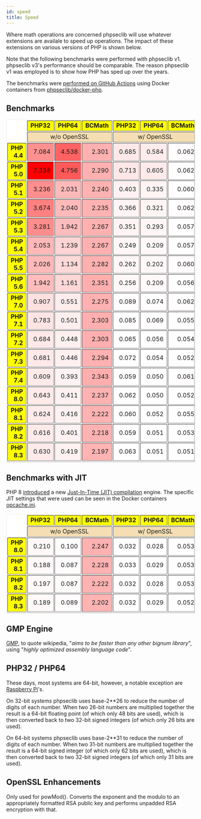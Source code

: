 ```yaml
---
id: speed
title: Speed
---
```


<style>
table { border: 1px outset; zborder-spacing: 2px; border-collapse: separate }
td { border: 1px inset gray; zpadding: 3px }
thead { background: yellow }
thead td { font-weight: bold }
tbody td {text-align: right }
</style>

Where math operations are concerned phpseclib will use whatever extensions are availale to speed up operations. The impact of these extensions on various versions of PHP is shown below.

Note that the following benchmarks were performed with phpseclib v1. phpseclib v3's performance should be comparable. The reason phpseclib v1 was employed is to show how PHP has sped up over the years.

The benchmarks were [performed on GitHub Actions](https://github.com/phpseclib/benchmarks) using Docker containers from [phpseclib/docker-php](https://github.com/phpseclib/docker-php).

## Benchmarks

<table border="1">
  <thead>
    <tr><td style="border: 0; background: white"></td><td>PHP32</td><td>PHP64</td><td>BCMath</td><td>PHP32</td><td>PHP64</td><td>BCMath</td><td>GMP</td></tr>
    <tr><td style="border: 0; background: white"></td><td colspan="3" style="background: wheat; font-weight: normal; text-align: center">w/o OpenSSL</td><td colspan="3" style="background: wheat; font-weight: normal; text-align: center">w/ OpenSSL</td><td style="border: 0; background: white"></td></tr>
  </thead>
  <tbody>
<tr><td style="background: yellow"><b>PHP 4.4</b></td><td style="background: #ff9090">7.084</td></td><td style="background: #ff6262">4.538</td></td><td style="background: #ffb0b0">2.301</td></td><td style="background: #ffe8e8">0.685</td></td><td style="background: #ffebeb">0.584</td></td><td style="background: #fffdfd">0.062</td></td><td style="background: #ffffff">0.002</td></td></tr><tr><td style="background: yellow"><b>PHP 5.0</b></td><td style="background: #ff0000">7.338</td></td><td style="background: #ff5a5a">4.756</td></td><td style="background: #ffb0b0">2.290</td></td><td style="background: #ffe7e7">0.713</td></td><td style="background: #ffeaea">0.605</td></td><td style="background: #fffdfd">0.062</td></td><td style="background: #ffffff">0.002</td></td></tr><tr><td style="background: yellow"><b>PHP 5.1</b></td><td style="background: #ff8f8f">3.236</td></td><td style="background: #ffb9b9">2.031</td></td><td style="background: #ffb2b2">2.240</td></td><td style="background: #fff1f1">0.403</td></td><td style="background: #fff4f4">0.335</td></td><td style="background: #fffdfd">0.060</td></td><td style="background: #ffffff">0.002</td></td></tr><tr><td style="background: yellow"><b>PHP 5.2</b></td><td style="background: #ff8080">3.674</td></td><td style="background: #ffb9b9">2.040</td></td><td style="background: #ffb2b2">2.235</td></td><td style="background: #fff3f3">0.366</td></td><td style="background: #fff4f4">0.321</td></td><td style="background: #fffdfd">0.062</td></td><td style="background: #ffffff">0.002</td></td></tr><tr><td style="background: yellow"><b>PHP 5.3</b></td><td style="background: #ff8d8d">3.281</td></td><td style="background: #ffbcbc">1.942</td></td><td style="background: #ffb1b1">2.267</td></td><td style="background: #fff3f3">0.351</td></td><td style="background: #fff5f5">0.293</td></td><td style="background: #fffefe">0.057</td></td><td style="background: #ffffff">0.002</td></td></tr><tr><td style="background: yellow"><b>PHP 5.4</b></td><td style="background: #ffb8b8">2.053</td></td><td style="background: #ffd4d4">1.239</td></td><td style="background: #ffb1b1">2.267</td></td><td style="background: #fff7f7">0.249</td></td><td style="background: #fff8f8">0.209</td></td><td style="background: #fffefe">0.057</td></td><td style="background: #ffffff">0.002</td></td></tr><tr><td style="background: yellow"><b>PHP 5.5</b></td><td style="background: #ffb9b9">2.026</td></td><td style="background: #ffd8d8">1.134</td></td><td style="background: #ffb0b0">2.282</td></td><td style="background: #fff6f6">0.262</td></td><td style="background: #fff8f8">0.202</td></td><td style="background: #fffdfd">0.060</td></td><td style="background: #ffffff">0.002</td></td></tr><tr><td style="background: yellow"><b>PHP 5.6</b></td><td style="background: #ffbcbc">1.942</td></td><td style="background: #ffd7d7">1.161</td></td><td style="background: #ffaeae">2.351</td></td><td style="background: #fff7f7">0.256</td></td><td style="background: #fff8f8">0.209</td></td><td style="background: #fffefe">0.056</td></td><td style="background: #ffffff">0.002</td></td></tr><tr><td style="background: yellow"><b>PHP 7.0</b></td><td style="background: #ffe0e0">0.907</td></td><td style="background: #ffecec">0.551</td></td><td style="background: #ffb0b0">2.275</td></td><td style="background: #fffcfc">0.089</td></td><td style="background: #fffdfd">0.074</td></td><td style="background: #fffdfd">0.062</td></td><td style="background: #ffffff">0.002</td></td></tr><tr><td style="background: yellow"><b>PHP 7.1</b></td><td style="background: #ffe4e4">0.783</td></td><td style="background: #ffeeee">0.501</td></td><td style="background: #ffafaf">2.303</td></td><td style="background: #fffdfd">0.085</td></td><td style="background: #fffdfd">0.069</td></td><td style="background: #fffefe">0.055</td></td><td style="background: #ffffff">0.002</td></td></tr><tr><td style="background: yellow"><b>PHP 7.2</b></td><td style="background: #ffe8e8">0.684</td></td><td style="background: #fff0f0">0.448</td></td><td style="background: #ffafaf">2.303</td></td><td style="background: #fffdfd">0.065</td></td><td style="background: #fffefe">0.056</td></td><td style="background: #fffefe">0.054</td></td><td style="background: #ffffff">0.001</td></td></tr><tr><td style="background: yellow"><b>PHP 7.3</b></td><td style="background: #ffe8e8">0.681</td></td><td style="background: #fff0f0">0.446</td></td><td style="background: #ffb0b0">2.294</td></td><td style="background: #fffdfd">0.072</td></td><td style="background: #fffefe">0.054</td></td><td style="background: #fffefe">0.052</td></td><td style="background: #ffffff">0.002</td></td></tr><tr><td style="background: yellow"><b>PHP 7.4</b></td><td style="background: #ffeaea">0.609</td></td><td style="background: #fff2f2">0.393</td></td><td style="background: #ffaeae">2.343</td></td><td style="background: #fffdfd">0.059</td></td><td style="background: #fffefe">0.050</td></td><td style="background: #fffdfd">0.061</td></td><td style="background: #ffffff">0.001</td></td></tr><tr><td style="background: yellow"><b>PHP 8.0</b></td><td style="background: #ffe9e9">0.643</td></td><td style="background: #fff1f1">0.411</td></td><td style="background: #ffb2b2">2.237</td></td><td style="background: #fffdfd">0.062</td></td><td style="background: #fffefe">0.050</td></td><td style="background: #fffefe">0.052</td></td><td style="background: #ffffff">0.001</td></td></tr><tr><td style="background: yellow"><b>PHP 8.1</b></td><td style="background: #ffeaea">0.624</td></td><td style="background: #fff1f1">0.416</td></td><td style="background: #ffb2b2">2.222</td></td><td style="background: #fffdfd">0.060</td></td><td style="background: #fffefe">0.052</td></td><td style="background: #fffefe">0.055</td></td><td style="background: #ffffff">0.002</td></td></tr><tr><td style="background: yellow"><b>PHP 8.2</b></td><td style="background: #ffeaea">0.616</td></td><td style="background: #fff2f2">0.401</td></td><td style="background: #ffb2b2">2.218</td></td><td style="background: #fffdfd">0.059</td></td><td style="background: #fffefe">0.051</td></td><td style="background: #fffefe">0.053</td></td><td style="background: #ffffff">0.002</td></td></tr><tr><td style="background: yellow"><b>PHP 8.3</b></td><td style="background: #ffeaea">0.630</td></td><td style="background: #fff1f1">0.419</td></td><td style="background: #ffb3b3">2.197</td></td><td style="background: #fffdfd">0.063</td></td><td style="background: #fffefe">0.051</td></td><td style="background: #fffefe">0.051</td></td><td style="background: #ffffff">0.002</td></td></tr></tbody></table>


## Benchmarks with JIT

PHP 8 [introduced](https://wiki.php.net/rfc/jit) a new [Just-In-Time (JIT) compilation](https://en.wikipedia.org/wiki/Just-in-time_compilation) engine. The specific JIT settings that were used can be seen in the Docker containers [opcache.ini](https://github.com/phpseclib/docker-php/blob/8.0jit/opcache.ini).

<table border="1">
  <thead>
    <tr><td style="border: 0; background: white"></td><td>PHP32</td><td>PHP64</td><td>BCMath</td><td>PHP32</td><td>PHP64</td><td>BCMath</td><td>GMP</td></tr>
    <tr><td style="border: 0; background: white"></td><td colspan="3" style="background: wheat; font-weight: normal; text-align: center">w/o OpenSSL</td><td colspan="3" style="background: wheat; font-weight: normal; text-align: center">w/ OpenSSL</td><td style="border: 0; background: white"></td></tr>
  </thead>
  <tbody>
<tr><td style="background: yellow"><b>PHP 8.0</b></td><td style="background: #fff8f8">0.210</td></td><td style="background: #fffcfc">0.100</td></td><td style="background: #ffb1b1">2.247</td></td><td style="background: #fffefe">0.032</td></td><td style="background: #ffffff">0.028</td></td><td style="background: #fffefe">0.053</td></td><td style="background: #ffffff">0.002</td></td></tr><tr><td style="background: yellow"><b>PHP 8.1</b></td><td style="background: #fff9f9">0.188</td></td><td style="background: #fffcfc">0.087</td></td><td style="background: #ffb2b2">2.228</td></td><td style="background: #fffefe">0.033</td></td><td style="background: #fffefe">0.029</td></td><td style="background: #fffefe">0.053</td></td><td style="background: #ffffff">0.002</td></td></tr><tr><td style="background: yellow"><b>PHP 8.2</b></td><td style="background: #fff9f9">0.197</td></td><td style="background: #fffcfc">0.087</td></td><td style="background: #ffb2b2">2.222</td></td><td style="background: #fffefe">0.032</td></td><td style="background: #ffffff">0.028</td></td><td style="background: #fffefe">0.053</td></td><td style="background: #ffffff">0.002</td></td></tr><tr><td style="background: yellow"><b>PHP 8.3</b></td><td style="background: #fff9f9">0.189</td></td><td style="background: #fffcfc">0.089</td></td><td style="background: #ffb3b3">2.202</td></td><td style="background: #fffefe">0.032</td></td><td style="background: #fffefe">0.029</td></td><td style="background: #fffefe">0.052</td></td><td style="background: #ffffff">0.002</td></td></tr></tbody></table>

## GMP Engine

[GMP](http://en.wikipedia.org/wiki/GNU_Multiple_Precision_Arithmetic_Library), to quote wikipedia, "_aims to be faster than any other bignum library_", using "_highly optimized assembly language code_".

## PHP32 / PHP64

These days, most systems are 64-bit, however, a notable exception are [Raspberry Pi](https://en.wikipedia.org/wiki/Raspberry_Pi_OS)'s.

On 32-bit systems phpseclib uses base-2**26 to reduce the number of digits of each number. When two 26-bit numbers are multiplied together the result is a 64-bit floating point (of which only 48 bits are used), which is then converted back to two 32-bit signed integers (of which only 26 bits are used).

On 64-bit systems phpseclib uses base-2**31 to reduce the number of digits of each number. When two 31-bit numbers are multiplied together the result is a 64-bit signed integer (of which only 62 bits are used), which is then converted back to two 32-bit signed integers (of which only 31 bits are used).

## OpenSSL Enhancements

Only used for powMod(). Converts the exponent and the modulo to an appropriately formatted RSA public key and performs unpadded RSA encryption with that.